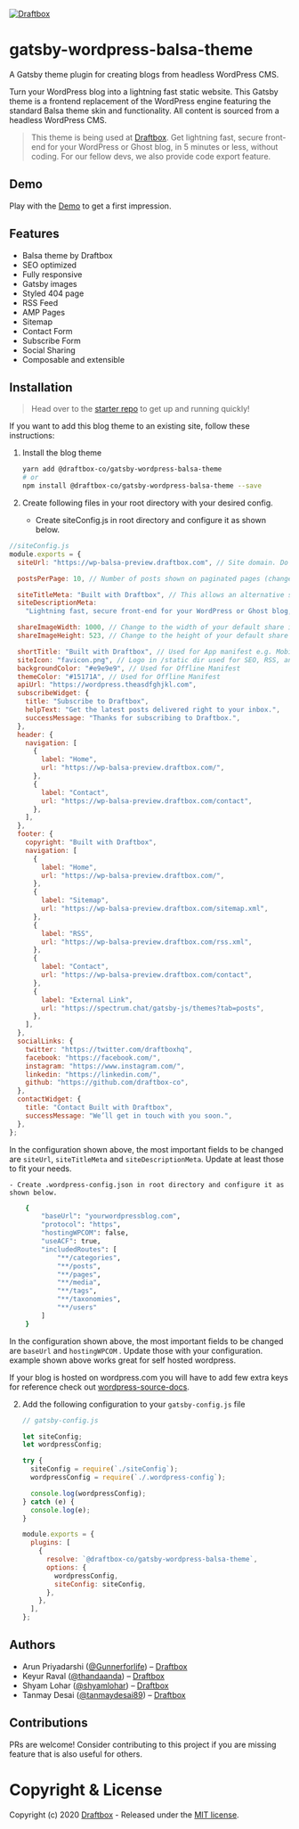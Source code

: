 [![Draftbox](https://res.cloudinary.com/thinkcdnimages/image/upload/v1589291053/Draftbox/draftbox-for-github.svg)](https://draftbox.co)

# gatsby-wordpress-balsa-theme

A Gatsby theme plugin for creating blogs from headless WordPress CMS.

Turn your WordPress blog into a lightning fast static website. This Gatsby theme is a frontend replacement of the WordPress engine featuring the standard Balsa theme skin and functionality. All content is sourced from a headless WordPress CMS.

> This theme is being used at [Draftbox](https://draftbox.co). Get lightning fast, secure front-end for your WordPress or Ghost blog, in 5 minutes or less, without coding. For our fellow devs, we also provide code export feature.

## Demo

Play with the [Demo](https://wp-balsa-preview.draftbox.co/) to get a first impression.

## Features

- Balsa theme by Draftbox
- SEO optimized
- Fully responsive
- Gatsby images
- Styled 404 page
- RSS Feed
- AMP Pages
- Sitemap
- Contact Form
- Subscribe Form
- Social Sharing
- Composable and extensible

## Installation

> Head over to the [starter repo](https://github.com/draftbox-co/gatsby-wordpress-balsa-starter) to get up and running quickly!

If you want to add this blog theme to an existing site, follow these instructions:

1. Install the blog theme

   ```bash
   yarn add @draftbox-co/gatsby-wordpress-balsa-theme
   # or
   npm install @draftbox-co/gatsby-wordpress-balsa-theme --save
   ```

2. Create following files in your root directory with your desired config.

   - Create siteConfig.js in root directory and configure it as shown below.

```js
//siteConfig.js
module.exports = {
  siteUrl: "https://wp-balsa-preview.draftbox.com", // Site domain. Do not include a trailing slash!

  postsPerPage: 10, // Number of posts shown on paginated pages (changes this requires sometimes to delete the cache)

  siteTitleMeta: "Built with Draftbox", // This allows an alternative site title for meta data for pages.
  siteDescriptionMeta:
    "Lightning fast, secure front-end for your WordPress or Ghost blog, without coding", // This allows an alternative site description for meta data for pages.

  shareImageWidth: 1000, // Change to the width of your default share image
  shareImageHeight: 523, // Change to the height of your default share image

  shortTitle: "Built with Draftbox", // Used for App manifest e.g. Mobile Home Screen
  siteIcon: "favicon.png", // Logo in /static dir used for SEO, RSS, and App manifest
  backgroundColor: "#e9e9e9", // Used for Offline Manifest
  themeColor: "#15171A", // Used for Offline Manifest
  apiUrl: "https://wordpress.theasdfghjkl.com",
  subscribeWidget: {
    title: "Subscribe to Draftbox",
    helpText: "Get the latest posts delivered right to your inbox.",
    successMessage: "Thanks for subscribing to Draftbox.",
  },
  header: {
    navigation: [
      {
        label: "Home",
        url: "https://wp-balsa-preview.draftbox.com/",
      },
      {
        label: "Contact",
        url: "https://wp-balsa-preview.draftbox.com/contact",
      },
    ],
  },
  footer: {
    copyright: "Built with Draftbox",
    navigation: [
      {
        label: "Home",
        url: "https://wp-balsa-preview.draftbox.com/",
      },
      {
        label: "Sitemap",
        url: "https://wp-balsa-preview.draftbox.com/sitemap.xml",
      },
      {
        label: "RSS",
        url: "https://wp-balsa-preview.draftbox.com/rss.xml",
      },
      {
        label: "Contact",
        url: "https://wp-balsa-preview.draftbox.com/contact",
      },
      {
        label: "External Link",
        url: "https://spectrum.chat/gatsby-js/themes?tab=posts",
      },
    ],
  },
  socialLinks: {
    twitter: "https://twitter.com/draftboxhq",
    facebook: "https://facebook.com/",
    instagram: "https://www.instagram.com/",
    linkedin: "https://linkedin.com/",
    github: "https://github.com/draftbox-co",
  },
  contactWidget: {
    title: "Contact Built with Draftbox",
    successMessage: "We’ll get in touch with you soon.",
  },
};
```

In the configuration shown above, the most important fields to be changed are `siteUrl`, `siteTitleMeta` and `siteDescriptionMeta`. Update at least those to fit your needs.

    - Create .wordpress-config.json in root directory and configure it as shown below.

```bash
    {
        "baseUrl": "yourwordpressblog.com",
        "protocol": "https",
        "hostingWPCOM": false,
        "useACF": true,
        "includedRoutes": [
            "**/categories",
            "**/posts",
            "**/pages",
            "**/media",
            "**/tags",
            "**/taxonomies",
            "**/users"
        ]
    }
```

In the configuration shown above, the most important fields to be changed are `baseUrl` and `hostingWPCOM` . Update those with your configuration. example shown above works great for self hosted wordpress.

If your blog is hosted on wordpress.com you will have to add few extra keys for reference check out [wordpress-source-docs](https://www.gatsbyjs.org/packages/gatsby-source-wordpress/).

2. Add the following configuration to your `gatsby-config.js` file

   ```js
   // gatsby-config.js

   let siteConfig;
   let wordpressConfig;

   try {
     siteConfig = require(`./siteConfig`);
     wordpressConfig = require(`./.wordpress-config`);

     console.log(wordpressConfig);
   } catch (e) {
     console.log(e);
   }

   module.exports = {
     plugins: [
       {
         resolve: `@draftbox-co/gatsby-wordpress-balsa-theme`,
         options: {
           wordpressConfig,
           siteConfig: siteConfig,
         },
       },
     ],
   };
   ```

## Authors

- Arun Priyadarshi ([@Gunnerforlife](https://github.com/Gunnerforlife)) – [Draftbox](https://draftbox.co)
- Keyur Raval ([@thandaanda](https://github.com/thandaanda)) – [Draftbox](https://draftbox.co)
- Shyam Lohar ([@shyamlohar](https://github.com/shyamlohar)) – [Draftbox](https://draftbox.co)
- Tanmay Desai ([@tanmaydesai89](https://github.com/tanmaydesai89)) – [Draftbox](https://draftbox.co)

## Contributions

PRs are welcome! Consider contributing to this project if you are missing feature that is also useful for others.

# Copyright & License

Copyright (c) 2020 [Draftbox](https://draftbox.co) - Released under the [MIT license](LICENSE).
